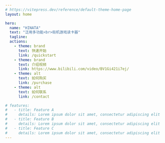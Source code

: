 ```yaml
---
# https://vitepress.dev/reference/default-theme-home-page
layout: home

hero:
  name: "HINATA"
  text: "泛用多功能<br>街机游戏读卡器"
  tagline: 
  actions:
    - theme: brand
      text: 快速开始
      link: /quickstart
    - theme: brand
      text: 介绍视频
      link: https://www.bilibili.com/video/BV1Gi421i7ej/
    - theme: alt
      text: 如何购买
      link: /purchase
    - theme: alt
      text: 如何联系
      link: /contact

# features:
#   - title: Feature A
#     details: Lorem ipsum dolor sit amet, consectetur adipiscing elit
#   - title: Feature B
#     details: Lorem ipsum dolor sit amet, consectetur adipiscing elit
#   - title: Feature C
#     details: Lorem ipsum dolor sit amet, consectetur adipiscing elit
---
```


